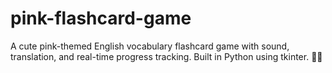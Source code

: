# pink-flashcard-game
A cute pink-themed English vocabulary flashcard game with sound, translation, and real-time progress tracking. Built in Python using tkinter. 🎀✨
